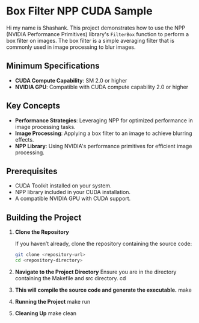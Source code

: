 # Box Filter NPP CUDA Sample

Hi my name is Shashank. This project demonstrates how to use the NPP (NVIDIA Performance Primitives) library's `FilterBox` function to perform a box filter on images. The box filter is a simple averaging filter that is commonly used in image processing to blur images.

## Minimum Specifications

- **CUDA Compute Capability**: SM 2.0 or higher
- **NVIDIA GPU**: Compatible with CUDA compute capability 2.0 or higher

## Key Concepts

- **Performance Strategies**: Leveraging NPP for optimized performance in image processing tasks.
- **Image Processing**: Applying a box filter to an image to achieve blurring effects.
- **NPP Library**: Using NVIDIA's performance primitives for efficient image processing.

## Prerequisites

- CUDA Toolkit installed on your system.
- NPP library included in your CUDA installation.
- A compatible NVIDIA GPU with CUDA support.

## Building the Project

1. **Clone the Repository**

   If you haven’t already, clone the repository containing the source code:

   ```bash
   git clone <repository-url>
   cd <repository-directory>


2. **Navigate to the Project Directory**
Ensure you are in the directory containing the Makefile and src directory.
cd <project-directory>

3. **This will compile the source code and generate the executable.**
    make

4. **Running the Project**
    make run
5. **Cleaning Up**
    make clean
